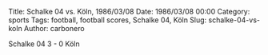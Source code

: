 Title: Schalke 04 vs. Köln, 1986/03/08
Date: 1986/03/08 00:00
Category: sports
Tags: football, football scores, Schalke 04, Köln
Slug: schalke-04-vs-koln
Author: carbonero


Schalke 04 3 - 0 Köln
